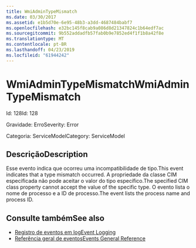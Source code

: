 ```yaml
---
title: WmiAdminTypeMismatch
ms.date: 03/30/2017
ms.assetid: e1b5d70e-6e95-48b3-a3dd-4687484babf7
ms.openlocfilehash: e32bc145f8cab9a086d8d21347824c1b64edf7ac
ms.sourcegitcommit: 9b552addadfb57fab0b9e7852ed4f1f1b8a42f8e
ms.translationtype: MT
ms.contentlocale: pt-BR
ms.lasthandoff: 04/23/2019
ms.locfileid: "61944242"
---
```

# <a name="wmiadmintypemismatch"></a><span data-ttu-id="600a1-102">WmiAdminTypeMismatch</span><span class="sxs-lookup"><span data-stu-id="600a1-102">WmiAdminTypeMismatch</span></span>
<span data-ttu-id="600a1-103">Id: 128</span><span class="sxs-lookup"><span data-stu-id="600a1-103">Id: 128</span></span>  
  
 <span data-ttu-id="600a1-104">Gravidade: Erro</span><span class="sxs-lookup"><span data-stu-id="600a1-104">Severity: Error</span></span>  
  
 <span data-ttu-id="600a1-105">Categoria: ServiceModel</span><span class="sxs-lookup"><span data-stu-id="600a1-105">Category: ServiceModel</span></span>  
  
## <a name="description"></a><span data-ttu-id="600a1-106">Descrição</span><span class="sxs-lookup"><span data-stu-id="600a1-106">Description</span></span>  
 <span data-ttu-id="600a1-107">Esse evento indica que ocorreu uma incompatibilidade de tipo.</span><span class="sxs-lookup"><span data-stu-id="600a1-107">This event indicates that a type mismatch occurred.</span></span> <span data-ttu-id="600a1-108">A propriedade da classe CIM especificada não pode aceitar o valor do tipo específico.</span><span class="sxs-lookup"><span data-stu-id="600a1-108">The specified CIM class property cannot accept the value of the specific type.</span></span> <span data-ttu-id="600a1-109">O evento lista o nome de processo e a ID de processo.</span><span class="sxs-lookup"><span data-stu-id="600a1-109">The event lists the process name and process ID.</span></span>  
  
## <a name="see-also"></a><span data-ttu-id="600a1-110">Consulte também</span><span class="sxs-lookup"><span data-stu-id="600a1-110">See also</span></span>

- [<span data-ttu-id="600a1-111">Registro de eventos em log</span><span class="sxs-lookup"><span data-stu-id="600a1-111">Event Logging</span></span>](../../../../../docs/framework/wcf/diagnostics/event-logging/index.md)
- [<span data-ttu-id="600a1-112">Referência geral de eventos</span><span class="sxs-lookup"><span data-stu-id="600a1-112">Events General Reference</span></span>](../../../../../docs/framework/wcf/diagnostics/event-logging/events-general-reference.md)
